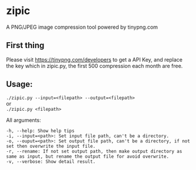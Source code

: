 # zipic
A PNG/JPEG image compression tool powered by tinypng.com

## First thing
Please visit https://tinypng.com/developers to get a API Key, and replace the key which in zipic.py, the first 500 compression each month are free.

## Usage:   

`./zipic.py --input=<filepath> --output=<filepath>`   
or   
`./zipic.py <filepath>`   

All arguments:

```
-h, --help: Show help tips
-i, --input=<path>: Set input file path, can't be a directory.
-o, --ouput=<path>: Set output file path, can't be a directory, if not set then overwrite the input file.
-r, --rename: If not set output path, then make output directory as same as input, but rename the output file for avoid overwrite.
-v, --verbose: Show detail result.
```
